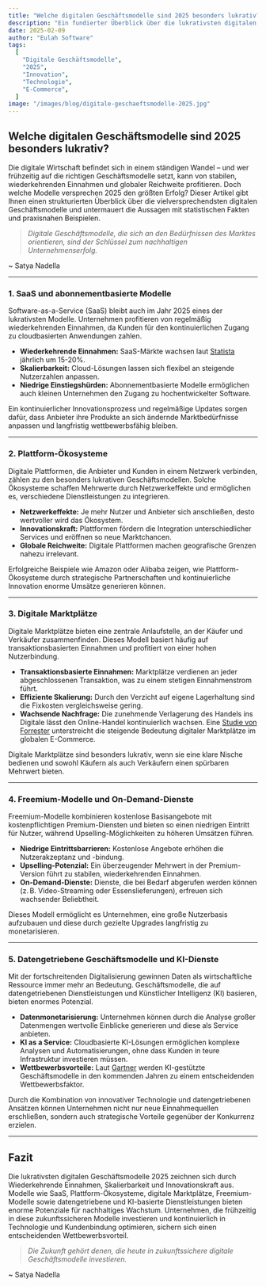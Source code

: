 ```yaml
---
title: "Welche digitalen Geschäftsmodelle sind 2025 besonders lukrativ?"
description: "Ein fundierter Überblick über die lukrativsten digitalen Geschäftsmodelle im Jahr 2025 – von SaaS und Plattform-Ökosystemen bis hin zu datengetriebenen Diensten. Erhalte praxisnahe Tipps und statistische Einblicke."
date: 2025-02-09
author: "Eulah Software"
tags:
  [
    "Digitale Geschäftsmodelle",
    "2025",
    "Innovation",
    "Technologie",
    "E-Commerce",
  ]
image: "/images/blog/digitale-geschaeftsmodelle-2025.jpg"
---
```


## Welche digitalen Geschäftsmodelle sind 2025 besonders lukrativ?

Die digitale Wirtschaft befindet sich in einem ständigen Wandel – und wer frühzeitig auf die richtigen Geschäftsmodelle setzt, kann von stabilen, wiederkehrenden Einnahmen und globaler Reichweite profitieren. Doch welche Modelle versprechen 2025 den größten Erfolg? Dieser Artikel gibt Ihnen einen strukturierten Überblick über die vielversprechendsten digitalen Geschäftsmodelle und untermauert die Aussagen mit statistischen Fakten und praxisnahen Beispielen.

> _Digitale Geschäftsmodelle, die sich an den Bedürfnissen des Marktes orientieren, sind der Schlüssel zum nachhaltigen Unternehmenserfolg._

~ Satya Nadella

---

### 1. SaaS und abonnementbasierte Modelle

Software-as-a-Service (SaaS) bleibt auch im Jahr 2025 eines der lukrativsten Modelle. Unternehmen profitieren von regelmäßig wiederkehrenden Einnahmen, da Kunden für den kontinuierlichen Zugang zu cloudbasierten Anwendungen zahlen.

- **Wiederkehrende Einnahmen:** SaaS-Märkte wachsen laut [Statista](https://www.statista.com) jährlich um 15-20%.
- **Skalierbarkeit:** Cloud-Lösungen lassen sich flexibel an steigende Nutzerzahlen anpassen.
- **Niedrige Einstiegshürden:** Abonnementbasierte Modelle ermöglichen auch kleinen Unternehmen den Zugang zu hochentwickelter Software.

Ein kontinuierlicher Innovationsprozess und regelmäßige Updates sorgen dafür, dass Anbieter ihre Produkte an sich ändernde Marktbedürfnisse anpassen und langfristig wettbewerbsfähig bleiben.

---

### 2. Plattform-Ökosysteme

Digitale Plattformen, die Anbieter und Kunden in einem Netzwerk verbinden, zählen zu den besonders lukrativen Geschäftsmodellen. Solche Ökosysteme schaffen Mehrwerte durch Netzwerkeffekte und ermöglichen es, verschiedene Dienstleistungen zu integrieren.

- **Netzwerkeffekte:** Je mehr Nutzer und Anbieter sich anschließen, desto wertvoller wird das Ökosystem.
- **Innovationskraft:** Plattformen fördern die Integration unterschiedlicher Services und eröffnen so neue Marktchancen.
- **Globale Reichweite:** Digitale Plattformen machen geografische Grenzen nahezu irrelevant.

Erfolgreiche Beispiele wie Amazon oder Alibaba zeigen, wie Plattform-Ökosysteme durch strategische Partnerschaften und kontinuierliche Innovation enorme Umsätze generieren können.

---

### 3. Digitale Marktplätze

Digitale Marktplätze bieten eine zentrale Anlaufstelle, an der Käufer und Verkäufer zusammenfinden. Dieses Modell basiert häufig auf transaktionsbasierten Einnahmen und profitiert von einer hohen Nutzerbindung.

- **Transaktionsbasierte Einnahmen:** Marktplätze verdienen an jeder abgeschlossenen Transaktion, was zu einem stetigen Einnahmenstrom führt.
- **Effiziente Skalierung:** Durch den Verzicht auf eigene Lagerhaltung sind die Fixkosten vergleichsweise gering.
- **Wachsende Nachfrage:** Die zunehmende Verlagerung des Handels ins Digitale lässt den Online-Handel kontinuierlich wachsen. Eine [Studie von Forrester](https://www.forrester.com) unterstreicht die steigende Bedeutung digitaler Marktplätze im globalen E-Commerce.

Digitale Marktplätze sind besonders lukrativ, wenn sie eine klare Nische bedienen und sowohl Käufern als auch Verkäufern einen spürbaren Mehrwert bieten.

---

### 4. Freemium-Modelle und On-Demand-Dienste

Freemium-Modelle kombinieren kostenlose Basisangebote mit kostenpflichtigen Premium-Diensten und bieten so einen niedrigen Eintritt für Nutzer, während Upselling-Möglichkeiten zu höheren Umsätzen führen.

- **Niedrige Eintrittsbarrieren:** Kostenlose Angebote erhöhen die Nutzerakzeptanz und -bindung.
- **Upselling-Potenzial:** Ein überzeugender Mehrwert in der Premium-Version führt zu stabilen, wiederkehrenden Einnahmen.
- **On-Demand-Dienste:** Dienste, die bei Bedarf abgerufen werden können (z. B. Video-Streaming oder Essenslieferungen), erfreuen sich wachsender Beliebtheit.

Dieses Modell ermöglicht es Unternehmen, eine große Nutzerbasis aufzubauen und diese durch gezielte Upgrades langfristig zu monetarisieren.

---

### 5. Datengetriebene Geschäftsmodelle und KI-Dienste

Mit der fortschreitenden Digitalisierung gewinnen Daten als wirtschaftliche Ressource immer mehr an Bedeutung. Geschäftsmodelle, die auf datengetriebenen Dienstleistungen und Künstlicher Intelligenz (KI) basieren, bieten enormes Potenzial.

- **Datenmonetarisierung:** Unternehmen können durch die Analyse großer Datenmengen wertvolle Einblicke generieren und diese als Service anbieten.
- **KI as a Service:** Cloudbasierte KI-Lösungen ermöglichen komplexe Analysen und Automatisierungen, ohne dass Kunden in teure Infrastruktur investieren müssen.
- **Wettbewerbsvorteile:** Laut [Gartner](https://www.gartner.com) werden KI-gestützte Geschäftsmodelle in den kommenden Jahren zu einem entscheidenden Wettbewerbsfaktor.

Durch die Kombination von innovativer Technologie und datengetriebenen Ansätzen können Unternehmen nicht nur neue Einnahmequellen erschließen, sondern auch strategische Vorteile gegenüber der Konkurrenz erzielen.

---

## Fazit

Die lukrativsten digitalen Geschäftsmodelle 2025 zeichnen sich durch Wiederkehrende Einnahmen, Skalierbarkeit und Innovationskraft aus. Modelle wie SaaS, Plattform-Ökosysteme, digitale Marktplätze, Freemium-Modelle sowie datengetriebene und KI-basierte Dienstleistungen bieten enorme Potenziale für nachhaltiges Wachstum. Unternehmen, die frühzeitig in diese zukunftssicheren Modelle investieren und kontinuierlich in Technologie und Kundenbindung optimieren, sichern sich einen entscheidenden Wettbewerbsvorteil.

> _Die Zukunft gehört denen, die heute in zukunftssichere digitale Geschäftsmodelle investieren._

~ Satya Nadella
